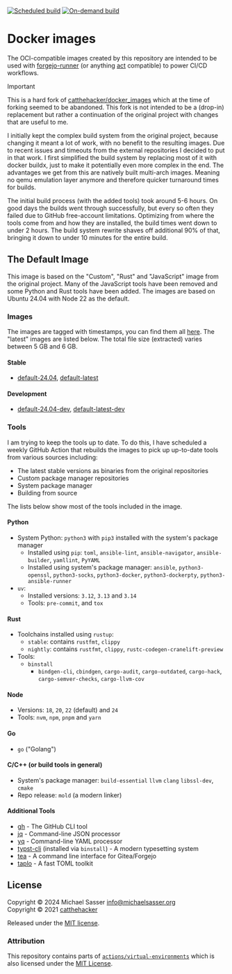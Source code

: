 [![Scheduled build](https://github.com/MichaelSasser/docker_images/actions/workflows/build-default.yml/badge.svg?event=schedule)](https://github.com/MichaelSasser/docker_images/actions/workflows/build-default.yml)
[![On-demand build](https://github.com/MichaelSasser/docker_images/actions/workflows/build-default.yml/badge.svg?event=workflow_dispatch)](https://github.com/MichaelSasser/docker_images/actions/workflows/build-default.yml)

<!-- [![Linter](https://github.com/MichaelSasser/docker_images/actions/workflows/lint.yml/badge.svg)](https://github.com/MichaelSasser/docker_images/actions/workflows/lint.yml) -->

# Docker images

The OCI-compatible images created by this repository are intended to be used with
[forgejo-runner](https://code.forgejo.org/forgejo/runner)
(or anything [act](https://github.com/nektos/act) compatible) to power CI/CD
workflows.

> [!IMPORTANT]
> This is a hard fork of
> [catthehacker/docker_images](https://github.com/catthehacker/docker_images)
> which at the time of forking seemed to be abandoned. This fork is not
> intended to be a (drop-in) replacement but rather a continuation of the
> original project with changes that are useful to me.

I initially kept the complex build system from the original project, because
changing it meant a lot of work, with no benefit to the resulting images.
Due to recent issues and timeouts from the external repositories I decided
to put in that work. I first simplified the build system by replacing most of
it with docker buildx, just to make it potentially even more complex in the end.
The advantages we get from this are natively built multi-arch images. Meaning
no qemu emulation layer anymore and therefore quicker turnaround times for
builds.

The initial build process (with the added tools) took around 5-6 hours. On
good days the builds went through successfully, but every so often they
failed due to GitHub free-account limitations.
Optimizing from where the tools come from and how they are installed, the
build times went down to under 2 hours.
The build system rewrite shaves off additional 90% of that, bringing it down
to under 10 minutes for the entire build.

## The Default Image

This image is based on the "Custom", "Rust" and "JavaScript" image from the
original project. Many of the JavaScript tools have been removed and some
Python and Rust tools have been added. The images are based on
Ubuntu 24.04 with Node 22 as the default.

### Images

The images are tagged with timestamps, you can find them all
[here](https://github.com/MichaelSasser/docker_images/pkgs/container/ubuntu).
The "latest" images are listed below. The total file size (extracted) varies
between 5 GB and 6 GB.

#### Stable

- [default-24.04](ghcr.io/MichaelSasser/ubuntu:default-24.04), [default-latest](ghcr.io/MichaelSasser/ubuntu:default-latest)

#### Development

- [default-24.04-dev](ghcr.io/MichaelSasser/ubuntu:default-24.04-dev), [default-latest-dev](ghcr.io/MichaelSasser/ubuntu:default-latest-dev)

### Tools

I am trying to keep the tools up to date. To do this, I have scheduled a
weekly GitHub Action that rebuilds the images to pick up up-to-date tools from
various sources including:

- The latest stable versions as binaries from the original repositories
- Custom package manager repositories
- System package manager
- Building from source

The lists below show most of the tools included in the image.

#### Python

- System Python: `python3` with `pip3` installed with the system's package
  manager
  - Installed using `pip`: `toml`, `ansible-lint`, `ansible-navigator`,
    `ansible-builder`, `yamllint`, `PyYAML`
  - Installed using system's package manager: `ansible`, `python3-openssl`,
    `python3-socks`, `python3-docker`, `python3-dockerpty`,
    `python3-ansible-runner`
- `uv`:
  - Installed versions: `3.12`, `3.13` and `3.14`
  - Tools: `pre-commit`,
    and `tox`

#### Rust

- Toolchains installed using `rustup`:
  - `stable`: contains `rustfmt`, `clippy`
  - `nightly`: contains `rustfmt`, `clippy`, `rustc-codegen-cranelift-preview`
- Tools:
  - `binstall`
    - `bindgen-cli`, `cbindgen`, `cargo-audit`, `cargo-outdated`,
      `cargo-hack`, `cargo-semver-checks`, `cargo-llvm-cov`

#### Node

- Versions: `18`, `20`, `22` (default) and `24`
- Tools: `nvm`, `npm`, `pnpm` and `yarn`

#### Go

- `go` ("Golang")

#### C/C++ (or build tools in general)

- System's package manager: `build-essential` `llvm` `clang` `libssl-dev`, `cmake`
- Repo release: `mold` (a modern linker)

#### Additional Tools

- [gh](https://github.com/cli/cli) - The GitHub CLI tool
- [jq](https://github.com/jqlang/jq) - Command-line JSON processor
- [yq](https://github.com/mikefarah/yq) - Command-line YAML processor
- [typst-cli](https://github.com/typst/typst/tree/main/crates/typst-cli) (installed via `binstall`) - A modern typesetting system
- [tea](https://github.com/gitea/tea) - A command line interface for Gitea/Forgejo
- [taplo](https://github.com/tamasfe/taplo) - A fast TOML toolkit

## License

Copyright &copy; 2024 Michael Sasser <info@michaelsasser.org> \
Copyright &copy; 2021 [catthehacker](https://github.com/catthehacker)

Released under the [MIT license](./LICENSE).

### Attribution

This repository contains parts of
[`actions/virtual-environments`][actions/virtual-environments] which is also
licensed under the
[MIT License](https://github.com/actions/virtual-environments/blob/main/LICENSE).

[actions/virtual-environments]: https://github.com/actions/virtual-environments
